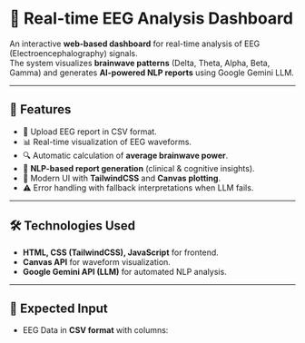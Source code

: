 # 🧠 Real-time EEG Analysis Dashboard

An interactive **web-based dashboard** for real-time analysis of EEG (Electroencephalography) signals.  
The system visualizes **brainwave patterns** (Delta, Theta, Alpha, Beta, Gamma) and generates **AI-powered NLP reports** using Google Gemini LLM.

---

## 🚀 Features
- 📂 Upload EEG report in CSV format.  
- 📊 Real-time visualization of EEG waveforms.  
- 🔍 Automatic calculation of **average brainwave power**.  
- 🧾 **NLP-based report generation** (clinical & cognitive insights).  
- 🎨 Modern UI with **TailwindCSS** and **Canvas plotting**.  
- ⚠️ Error handling with fallback interpretations when LLM fails.  

---

## 🛠️ Technologies Used
- **HTML, CSS (TailwindCSS), JavaScript** for frontend.  
- **Canvas API** for waveform visualization.  
- **Google Gemini API (LLM)** for automated NLP analysis.  

---

## 📂 Expected Input
- EEG Data in **CSV format** with columns:
